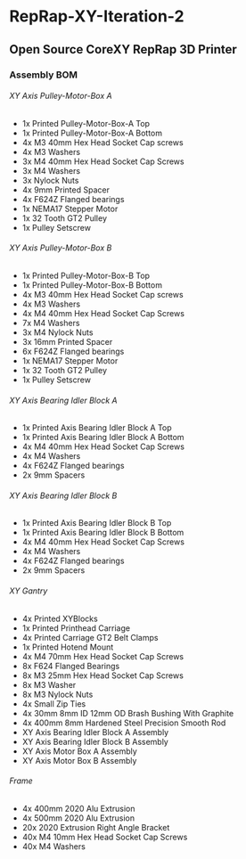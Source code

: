 # RepRap-XY-Iteration-2
## Open Source CoreXY RepRap 3D Printer
### Assembly BOM

###### XY Axis Pulley-Motor-Box A
* 1x Printed Pulley-Motor-Box-A Top
* 1x Printed Pulley-Motor-Box-A Bottom
* 4x M3 40mm Hex Head Socket Cap screws
* 4x M3 Washers
* 3x M4 40mm Hex Head Socket Cap Screws
* 3x M4 Washers
* 3x Nylock Nuts
* 4x 9mm Printed Spacer
* 4x  F624Z Flanged bearings
* 1x NEMA17 Stepper Motor
* 1x 32 Tooth GT2 Pulley
* 1x Pulley Setscrew

###### XY Axis Pulley-Motor-Box B
* 1x Printed Pulley-Motor-Box-B Top
* 1x Printed Pulley-Motor-Box-B Bottom
* 4x M3 40mm Hex Head Socket Cap screws
* 4x M3 Washers
* 4x M4 40mm Hex Head Socket Cap Screws
* 7x M4 Washers
* 3x M4 Nylock Nuts
* 3x 16mm Printed Spacer
* 6x  F624Z Flanged bearings
* 1x NEMA17 Stepper Motor
* 1x 32 Tooth GT2 Pulley
* 1x Pulley Setscrew

###### XY Axis Bearing Idler Block A
* 1x Printed Axis Bearing Idler Block A Top
* 1x Printed Axis Bearing Idler Block A Bottom
* 4x M4 40mm Hex Head Socket Cap Screws
* 4x M4 Washers
* 4x  F624Z Flanged bearings
* 2x 9mm Spacers


###### XY Axis Bearing Idler Block B
* 1x Printed Axis Bearing Idler Block B Top
* 1x Printed Axis Bearing Idler Block B Bottom
* 4x M4 40mm Hex Head Socket Cap Screws
* 4x M4 Washers
* 4x  F624Z Flanged bearings
* 2x 9mm Spacers

###### XY Gantry
* 4x Printed XYBlocks
* 1x Printed Printhead Carriage
* 4x Printed Carriage GT2 Belt Clamps
* 1x Printed Hotend Mount
* 4x M4 70mm Hex Head Socket Cap Screws
* 8x F624 Flanged Bearings
* 8x M3 25mm Hex Head Socket Cap Screws
* 8x M3 Washer
* 8x M3 Nylock Nuts
* 4x Small Zip Ties
* 4x 30mm 8mm ID 12mm OD Brash Bushing With Graphite
* 4x 400mm 8mm Hardened Steel Precision Smooth Rod
* XY Axis Bearing Idler Block A Assembly
* XY Axis Bearing Idler Block B Assembly
* XY Axis Motor Box A Assembly
* XY Axis Motor Box B Assembly

###### Frame
* 4x 400mm 2020 Alu Extrusion
* 4x 500mm 2020 Alu Extrusion
* 20x 2020 Extrusion Right Angle Bracket
* 40x M4 10mm Hex Head Socket Cap Screws
* 40x M4 Washers
